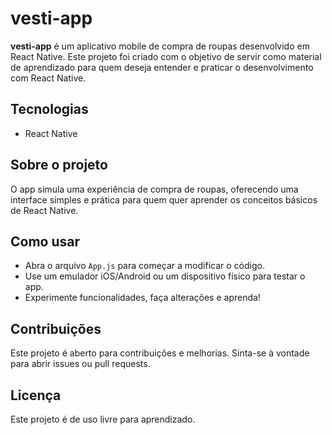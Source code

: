 # vesti-app

**vesti-app** é um aplicativo mobile de compra de roupas desenvolvido em React Native. Este projeto foi criado com o objetivo de servir como material de aprendizado para quem deseja entender e praticar o desenvolvimento com React Native.

## Tecnologias

- React Native

## Sobre o projeto

O app simula uma experiência de compra de roupas, oferecendo uma interface simples e prática para quem quer aprender os conceitos básicos de React Native.

## Como usar

- Abra o arquivo `App.js` para começar a modificar o código.
- Use um emulador iOS/Android ou um dispositivo físico para testar o app.
- Experimente funcionalidades, faça alterações e aprenda!

## Contribuições

Este projeto é aberto para contribuições e melhorias. Sinta-se à vontade para abrir issues ou pull requests.

## Licença

Este projeto é de uso livre para aprendizado.

